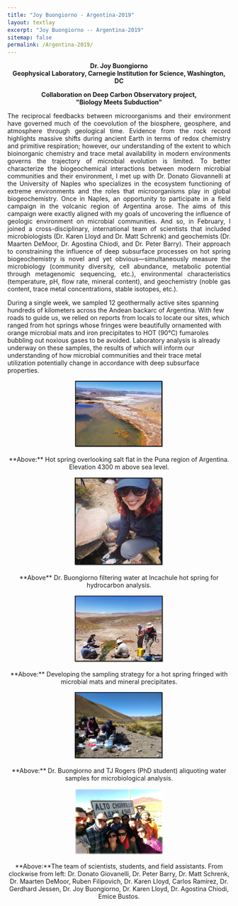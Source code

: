 ```yaml
---
title: "Joy Buongiorno - Argentina-2019"
layout: textlay
excerpt: "Joy Buongiorno -- Argentina-2019"
sitemap: false
permalink: /Argentina-2019/
---
```


<p align = "center" > <b>Dr. Joy Buongiorno <br>
 Geophysical Laboratory, Carnegie Institution for Science, Washington, DC</b></p>

<p align = "center"><b>Collaboration on Deep Carbon Observatory project,<br> "Biology Meets Subduction"</b></p>

<p align= "justify">
The reciprocal feedbacks between microorganisms and their environment have governed much of the coevolution of the biosphere, geosphere, and atmosphere through geological time. Evidence from the rock record highlights massive shifts during ancient Earth in terms of redox chemistry and primitive respiration; however, our understanding of the extent to which bioinorganic chemistry and trace metal availability in modern environments governs the trajectory of microbial evolution is limited. To better characterize the biogeochemical interactions between modern microbial communities and their environment, I met up with Dr. Donato Giovannelli at the University of Naples who specializes in the ecosystem functioning of extreme environments and the roles that microorganisms play in global biogeochemistry. Once in Naples, an opportunity to participate in a field campaign in the volcanic region of Argentina arose. The aims of this campaign were exactly aligned with my goals of uncovering the influence of geologic environment on microbial communities. And so, in February, I joined a cross-disciplinary, international team of scientists that included microbiologists (Dr. Karen Lloyd and Dr. Matt Schrenk) and geochemists (Dr. Maarten DeMoor, Dr. Agostina Chiodi, and Dr. Peter Barry). Their approach to constraining the influence of deep subsurface processes on hot spring biogeochemistry is novel and yet obvious—simultaneously measure the microbiology (community diversity, cell abundance, metabolic potential through metagenomic sequencing, etc.), environmental characteristics (temperature, pH, flow rate, mineral content), and geochemistry (noble gas content, trace metal concentrations, stable isotopes, etc.).

During a single week, we sampled 12 geothermally active sites spanning hundreds of kilometers across the Andean backarc of Argentina. With few roads to guide us, we relied on reports from locals to locate our sites, which ranged from hot springs whose fringes were beautifully ornamented with orange microbial mats and iron precipitates to HOT (90&deg;C) fumaroles bubbling out noxious gases to be avoided. Laboratory analysis is already underway on these samples, the results of which will inform our understanding of how microbial communities and their trace metal utilization potentially change in accordance with deep subsurface properties.<br></p>

<p align = "center"> 
  <img src='/images/blogpic/Argentina-2019.png' style="width: 40%; float: center;"/><br/></p>

  
<p align = "center">**Above:** Hot spring overlooking salt flat in the Puna region of Argentina. Elevation 4300 m above sea level. <br></p>

<p align = "center"> <img src='/images/blogpic/Joy_samples.png' style="width: 40%; float: center;"/><br/></p>
 
<p align = "center"> **Above** Dr. Buongiorno filtering water at Incachule hot spring for hydrocarbon analysis.<br></p>

<p align = "center"><img src='/images/blogpic/Group_strat.png' style="width: 40%; float: center;" /><br/></p> 
  
<p align = "center">**Above:** Developing the sampling strategy for a hot spring fringed with microbial mats and mineral precipitates. <br></p>
 
<p align = "center"><img src='/images/blogpic/Joy-TJ.png' style="width: 40%; float: center;" /><br/></p>

<p align = "center">**Above:** Dr. Buongiorno and TJ Rogers (PhD student) aliquoting water samples for microbiological analysis.<br></p>
 
<p align = "center"><img src='/images/blogpic/Group-photo.png' style="width: 40%; float: center;" /><br/></p>

<p align = "center">**Above:**The team of scientists, students, and field assistants. From clockwise from left: Dr. Donato Giovanelli, Dr. Peter Barry, Dr. Matt Schrenk, Dr. Maarten DeMoor, Ruben Filipovich, Dr. Karen Lloyd, Carlos Ramirez, Dr. Gerdhard Jessen, Dr. Joy Buongiorno, Dr. Karen Lloyd, Dr. Agostina Chiodi, Emice Bustos.</p>
</p>
